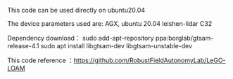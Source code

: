 This code can be used directly on ubuntu20.04


The device parameters used are:
    AGX, ubuntu 20.04
    leishen-lidar C32

Dependency download：
sudo add-apt-repository ppa:borglab/gtsam-release-4.1
sudo apt install libgtsam-dev libgtsam-unstable-dev


This code reference ：https://github.com/RobustFieldAutonomyLab/LeGO-LOAM
